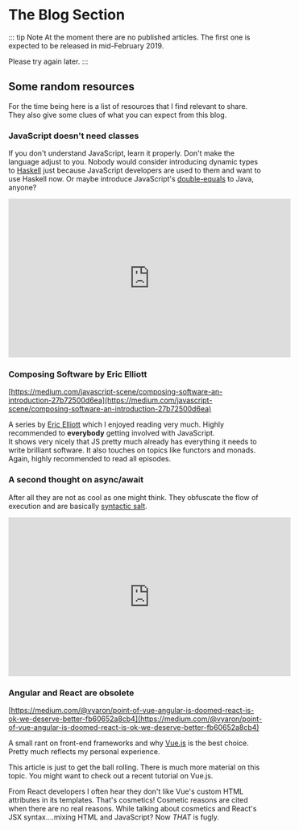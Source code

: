 # The Blog Section

::: tip Note
At the moment there are no published articles. The first one is expected to be released in mid-February 2019.

Please try again later.
:::

## Some random resources

For the time being here is a list of resources that I find relevant to share. They also give some clues of what you can expect from this blog.

### JavaScript doesn't need classes

If you don't understand JavaScript, learn it properly. Don't make the language adjust to you. Nobody would consider introducing dynamic types to [Haskell](https://www.haskell.org/) just because JavaScript developers are used to them and want to use Haskell now. Or maybe introduce JavaScript's [double-equals](https://developer.mozilla.org/en-US/docs/Web/JavaScript/Reference/Operators/Comparison_Operators#Equality) to Java, anyone?

<iframe width="560" height="315" src="https://www.youtube.com/embed/Tllw4EPhLiQ" frameborder="0" allow="accelerometer; autoplay; encrypted-media; gyroscope; picture-in-picture" allowfullscreen></iframe>

### Composing Software by Eric Elliott

[https://medium.com/javascript-scene/composing-software-an-introduction-27b72500d6ea](https://medium.com/javascript-scene/composing-software-an-introduction-27b72500d6ea)

A series by [Eric Elliott](https://medium.com/@_ericelliott) which I enjoyed reading very much. Highly recommended to **everybody** getting involved with JavaScript.  
It shows very nicely that JS pretty much already has everything it needs to write brilliant software. It also touches on topics like functors and monads. Again, highly recommended to read all episodes.

### A second thought on async/await

After all they are not as cool as one might think. They obfuscate the flow of execution and are basically [syntactic salt](https://en.wikipedia.org/wiki/Syntactic_sugar#Syntactic_salt).

<iframe width="560" height="315" src="https://www.youtube.com/embed/ho5PnBOoacw" frameborder="0" allow="accelerometer; autoplay; encrypted-media; gyroscope; picture-in-picture" allowfullscreen></iframe> 

### Angular and React are obsolete

[https://medium.com/@vyaron/point-of-vue-angular-is-doomed-react-is-ok-we-deserve-better-fb60652a8cb4](https://medium.com/@vyaron/point-of-vue-angular-is-doomed-react-is-ok-we-deserve-better-fb60652a8cb4)

A small rant on front-end frameworks and why [Vue.js](https://vuejs.org/) is the best choice.  
Pretty much reflects my personal experience.

This article is just to get the ball rolling. There is much more material on this topic. You might want to check out a recent tutorial on Vue.js.

From React developers I often hear they don't like Vue's custom HTML attributes in its templates. That's cosmetics! Cosmetic reasons are cited when there are no real reasons. While talking about cosmetics and React's JSX syntax....mixing HTML and JavaScript? Now _THAT_ is fugly.
